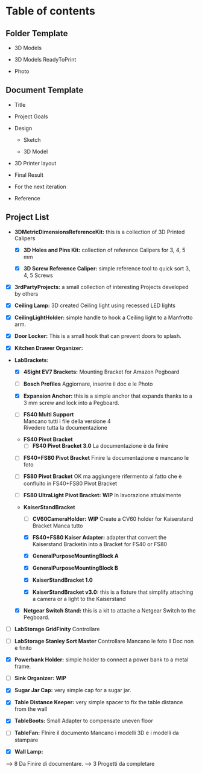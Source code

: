 # Table of contents

## Folder Template

- 3D Models

- 3D Models ReadyToPrint

- Photo


## Document Template

- Title

- Project Goals

- Design
  
  - <Component Name> Sketch
  
  - <Component Name> 3D Model

- 3D Printer layout

- Final Result

- For the next iteration

- Reference


## Project List

- **3DMetricDimensionsReferenceKit:** this is a collection of 3D Printed Calipers

  - [x] **3D Holes and Pins Kit:** collection of reference Calipers for 3, 4, 5 mm

  - [x] **3D Screw Reference Caliper:** simple reference tool to quick sort 3, 4, 5 Screws
	
- [x] **3rdPartyProjects:** a small collection of interesting Projects developed by others							
	
- [x] **Ceiling Lamp:** 3D created Ceiling light using recessed LED lights								
	
- [x] **CeilingLightHolder:** simple handle to hook a Ceiling light to a Manfrotto arm.											
	
- [x] **Door Locker:** This is a small hook that can prevent doors to splash.	

- [x] **Kitchen Drawer Organizer:**
	
- **LabBrackets:**
  - [x] **4Sight EV7 Brackets:** Mounting Bracket for Amazon Pegboard
				
  - [ ] **Bosch Profiles**
		Aggiornare, inserire il doc e le Photo
			
  - [x] **Expansion Anchor:** this is a simple anchor that expands thanks to a 3 mm screw and lock into a Pegboard.
				
  - [ ] **FS40 Multi Support**	
		Mancano tutti i file della versione 4	
		Rivedere tutta la documentazione
		
		
  - **FS40 Pivot Bracket**
    - [ ] **FS40 Pivot Bracket 3.0**
		La documentazione è da finire
		
  - [ ] **FS40+FS80 Pivot Bracket**
		Finire la documentazione e mancano le foto
		
  - [ ] **FS80 Pivot Bracket**
		OK ma aggiungere rifermento al fatto che è confluito 
		in FS40+FS80 Pivot Bracket	
		
  - [ ] **FS80 UltraLight Pivot Bracket:**	**WIP**
		In lavorazione attuìalmente		
		
		
  - **KaiserStandBracket**

	- [ ] **CV60CameraHolder:** 	**WIP** Create a CV60 holder for Kaiserstand Bracket
		Manca tutto 		
  		
    - [x] **FS40+FS80 Kaiser Adapter:** adapter that convert the Kaiserstand Bracketin into a Bracket for FS40 or FS80

    - [x] **GeneralPurposeMountingBlock A**
			
    - [x] **GeneralPurposeMountingBlock B**

    - [x] **KaiserStandBracket 1.0**		
	
    - [x] **KaiserStandBracket v3.0:** this is a fixture that simplify attaching a camera or a light to the Kaiserstand		
	

  - [x] **Netgear Switch Stand:** this is a kit to attache a Netgear Switch to the Pegboard.		
	
- [ ] **LabStorage GridFinity**
	Controllare
	
- [ ] **LabStorage Stanley Sort Master**
	Controllare
	Mancano le foto
	Il Doc non è finito
	
- [x] **Powerbank Holder:** simple holder to connect a power bank to a metal frame.

- [ ] **Sink Organizer:**
	**WIP**
	
- [x] **Sugar Jar Cap:** very simple cap for a sugar jar.

- [x] **Table Distance Keeper:** very simple spacer to fix the table distance from the wall
		
- [x] **TableBoots:** Small Adapter to compensate uneven floor 
		
- [ ] **TableFan:**
	FInire il documento
	Mancano i modelli 3D e i modelli da stampare
	
- [x] **Wall Lamp:**
	

--> 8 Da Finire di documentare.
--> 3 Progetti da completare



